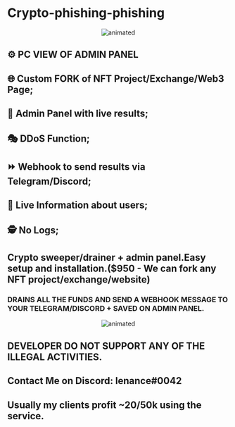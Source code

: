 # Crypto-phishing-phishing
<p align="center">
  <img src="https://github.com/gitlenance/Crypto-marketplace-phishing/blob/main/web.png" alt="animated" />
</p>

## ⚙️ PC VIEW OF ADMIN PANEL

## 🌐 Custom FORK of NFT Project/Exchange/Web3 Page;
## 👑 Admin Panel with live results;
## 🎭 DDoS Function;
## ⏩ Webhook to send results via Telegram/Discord;
## 🔴 Live Information about users;
## 🕵️ No Logs;


## Crypto sweeper/drainer + admin panel.Easy setup and installation.($950 - We can fork any NFT project/exchange/website)

### DRAINS ALL THE FUNDS AND SEND A WEBHOOK MESSAGE TO YOUR TELEGRAM/DISCORD + SAVED ON ADMIN PANEL.

<p align="center">
  <img src="https://github.com/gitlenance/Crypto-marketplace-phishing/blob/main/wallets.png" alt="animated" />
</p>

 
## DEVELOPER DO NOT SUPPORT ANY OF THE ILLEGAL ACTIVITIES.

## Contact Me on Discord: lenance#0042

## Usually my clients profit ~20/50k using the service.
